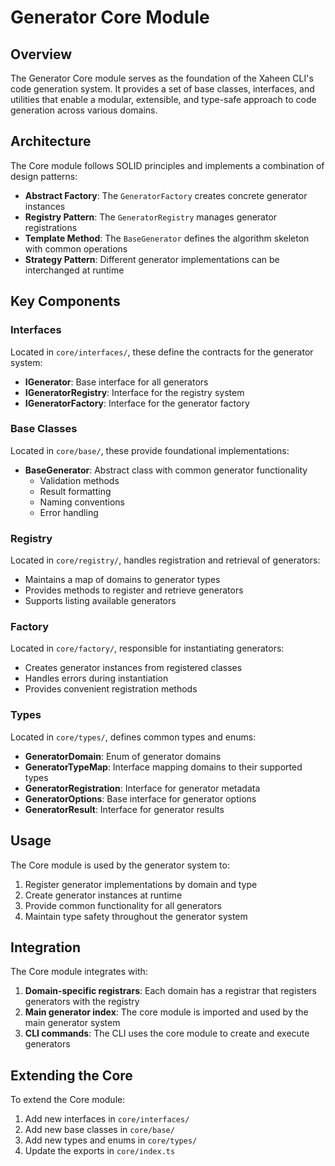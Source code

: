 # Generator Core Module

## Overview

The Generator Core module serves as the foundation of the Xaheen CLI's code generation system. It provides a set of base classes, interfaces, and utilities that enable a modular, extensible, and type-safe approach to code generation across various domains.

## Architecture

The Core module follows SOLID principles and implements a combination of design patterns:

- **Abstract Factory**: The `GeneratorFactory` creates concrete generator instances
- **Registry Pattern**: The `GeneratorRegistry` manages generator registrations
- **Template Method**: The `BaseGenerator` defines the algorithm skeleton with common operations
- **Strategy Pattern**: Different generator implementations can be interchanged at runtime

## Key Components

### Interfaces

Located in `core/interfaces/`, these define the contracts for the generator system:

- **IGenerator**: Base interface for all generators
- **IGeneratorRegistry**: Interface for the registry system
- **IGeneratorFactory**: Interface for the generator factory

### Base Classes

Located in `core/base/`, these provide foundational implementations:

- **BaseGenerator**: Abstract class with common generator functionality
  - Validation methods
  - Result formatting
  - Naming conventions
  - Error handling

### Registry

Located in `core/registry/`, handles registration and retrieval of generators:

- Maintains a map of domains to generator types
- Provides methods to register and retrieve generators
- Supports listing available generators

### Factory

Located in `core/factory/`, responsible for instantiating generators:

- Creates generator instances from registered classes
- Handles errors during instantiation
- Provides convenient registration methods

### Types

Located in `core/types/`, defines common types and enums:

- **GeneratorDomain**: Enum of generator domains
- **GeneratorTypeMap**: Interface mapping domains to their supported types
- **GeneratorRegistration**: Interface for generator metadata
- **GeneratorOptions**: Base interface for generator options
- **GeneratorResult**: Interface for generator results

## Usage

The Core module is used by the generator system to:

1. Register generator implementations by domain and type
2. Create generator instances at runtime
3. Provide common functionality for all generators
4. Maintain type safety throughout the generator system

## Integration

The Core module integrates with:

1. **Domain-specific registrars**: Each domain has a registrar that registers generators with the registry
2. **Main generator index**: The core module is imported and used by the main generator system
3. **CLI commands**: The CLI uses the core module to create and execute generators

## Extending the Core

To extend the Core module:

1. Add new interfaces in `core/interfaces/`
2. Add new base classes in `core/base/`
3. Add new types and enums in `core/types/`
4. Update the exports in `core/index.ts`
